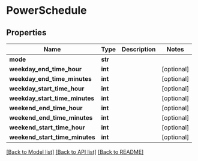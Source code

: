 # PowerSchedule

## Properties
Name | Type | Description | Notes
------------ | ------------- | ------------- | -------------
**mode** | **str** |  | 
**weekday_end_time_hour** | **int** |  | [optional] 
**weekday_end_time_minutes** | **int** |  | [optional] 
**weekday_start_time_hour** | **int** |  | [optional] 
**weekday_start_time_minutes** | **int** |  | [optional] 
**weekend_end_time_hour** | **int** |  | [optional] 
**weekend_end_time_minutes** | **int** |  | [optional] 
**weekend_start_time_hour** | **int** |  | [optional] 
**weekend_start_time_minutes** | **int** |  | [optional] 

[[Back to Model list]](../README.md#documentation-for-models) [[Back to API list]](../README.md#documentation-for-api-endpoints) [[Back to README]](../README.md)


